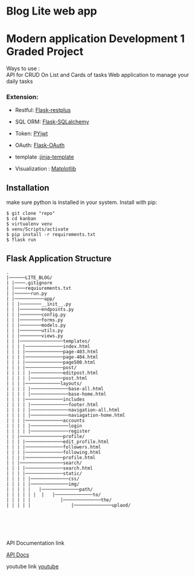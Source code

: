 # Blog Lite web  app 
# Modern application Development 1 Graded Project



Ways to use :  
API for CRUD On List and Cards of tasks 
Web application to manage your daily tasks

### Extension:
- Restful: [Flask-restplus](http://flask-restplus.readthedocs.io/en/stable/)

- SQL ORM: [Flask-SQLalchemy](https://flask-sqlalchemy.palletsprojects.com/en/latest/)

- Token: [PYjwt](https://pyjwt.readthedocs.io/en/stable/)

- OAuth: [Flask-OAuth](https://flask-login.readthedocs.io/en/latest/)

- template :[jinja-template](https://jinja.palletsprojects.com/en/3.1.x/)

- Visualization : [Matplotlib](https://matplotlib.org/)

## Installation
make sure python is installed in  your system.
Install with pip:

```
$ git clone "repo"
$ cd kanban
$ virtualenv venv
$ venv/Scripts/activate
$ pip install -r requirements.txt
$ flask run
```
## Flask Application Structure
```
.
|──────LITE_BLOG/
| |────.gitignore
| |────requiurements.txt
| |──────run.py
| |───────────app/
| | |────────__init__.py
| | |────────endpoints.py
| | |────────config.py
| | |────────forms.py
| | |────────models.py
| | |────────utils.py
| | |────────views.py
| | |────────────────templates/
| | | |──────────────index.html
| | | |──────────────page-403.html
| | | |──────────────page-404.html
| | | |──────────────page500.html
| | | |──────────────post/
| | | | |────────────editpost.html
| | | | |────────────post.html
| | | |─────────────layouts/
| | | | |──────────────base-all.html
| | | | |──────────────base-home.html
| | | |──────────────includes
| | | | |──────────────footer.html
| | | | |──────────────navigation-all.html
| | | | |──────────────naviagation-home.html
| | | |──────────────accounts
| | | | |──────────────login
| | | | |──────────────register
| | |────────────────profile/
| | | |──────────────edit_profile.html
| | | |──────────────followers.html
| | | |──────────────following.html
| | | |──────────────profile.html
| | |────────────────search/
| | | |──────────────search.html
| | | |──────────────static/
| | | | |──────────────css/
| | | | |──────────────img/
| | | | |   |──────────────path/
| | | | | |  |   |──────────────to/
| | | | |           |──────────────the/
| | | | |               |──────────────uplaod/






```


API Documentation link

[API Docs](https://documenter.getpostman.com/view/17092710/2s8ZDSckYU)

youtube link
[youtube]()
